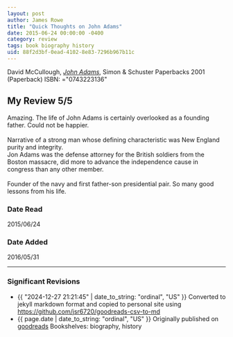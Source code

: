 ```yaml
---
layout: post
author: James Rowe
title: "Quick Thoughts on John Adams"
date: 2015-06-24 00:00:00 -0400
category: review
tags: book biography history
uid: 88f2d3bf-0ead-4102-8e83-7296b967b11c
---
```


David McCullough, *[John Adams](https://www.goodreads.com/book/show/2203)*,  Simon & Schuster Paperbacks 2001 (Paperback) ISBN: ="0743223136"

## My Review 5/5

Amazing. The life of John Adams is certainly overlooked as a founding father. Could not be happier.<br/><br/>Narrative of a strong man whose defining characteristic was New England purity and integrity.<br/>Jon Adams was the defense attorney for the British soldiers from the Boston massacre, did more to advance the independence cause in congress than any other member. <br/><br/>Founder of the navy and first father-son presidential pair. So many good lessons from his life.

### Date Read
2015/06/24

### Date Added
2016/05/31

---

### Significant Revisions

- {{ "2024-12-27 21:21:45" | date_to_string: "ordinal", "US" }} Converted to jekyll markdown format and copied to personal site using <https://github.com/jsr6720/goodreads-csv-to-md>
- {{ page.date | date_to_string: "ordinal", "US" }} Originally published on [goodreads](https://www.goodreads.com) Bookshelves: biography, history